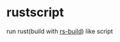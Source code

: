 # rustscript 

run rust(build with [rs-build](https://github.com/zhiqiangxu/rs-build)) like script

